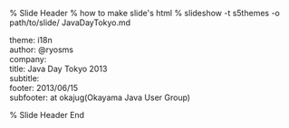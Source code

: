 % Slide Header
% how to make slide's html
% slideshow -t s5themes -o path/to/slide/ JavaDayTokyo.md

theme: i18n  
author: @ryosms  
company:  
title: Java Day Tokyo 2013  
subtitle:  
footer: 2013/06/15  
subfooter: at okajug(Okayama Java User Group)  

% Slide Header End

